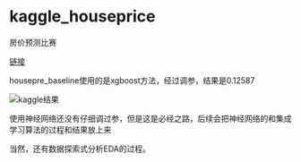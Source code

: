 # kaggle_houseprice
房价预测比赛

[链接](https://www.kaggle.com/c/house-prices-advanced-regression-techniques)

housepre_baseline使用的是xgboost方法，经过调参，结果是0.12587

![kaggle结果](https://img-blog.csdnimg.cn/20181112153641761.png?x-oss-process=image/watermark,type_ZmFuZ3poZW5naGVpdGk,shadow_10,text_aHR0cHM6Ly9ibG9nLmNzZG4ubmV0L3UwMTA3MTIwMTI=,size_16,color_FFFFFF,t_70)

使用神经网络还没有仔细调过参，但是这是必经之路，后续会把神经网络的和集成学习算法的过程和结果放上来

当然，还有数据探索式分析EDA的过程。
